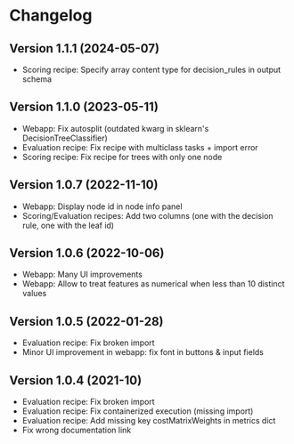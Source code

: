 # Changelog

## Version 1.1.1 (2024-05-07)
* Scoring recipe: Specify array content type for decision_rules in output schema

## Version 1.1.0 (2023-05-11)
* Webapp: Fix autosplit (outdated kwarg in sklearn's DecisionTreeClassifier)
* Evaluation recipe: Fix recipe with multiclass tasks + import error
* Scoring recipe: Fix recipe for trees with only one node

## Version 1.0.7 (2022-11-10)
* Webapp: Display node id in node info panel
* Scoring/Evaluation recipes: Add two columns (one with the decision rule, one with the leaf id)

## Version 1.0.6 (2022-10-06)
* Webapp: Many UI improvements
* Webapp: Allow to treat features as numerical when less than 10 distinct values

## Version 1.0.5 (2022-01-28)
* Evaluation recipe: Fix broken import
* Minor UI improvement in webapp: fix font in buttons & input fields

## Version 1.0.4 (2021-10)
* Evaluation recipe: Fix broken import
* Evaluation recipe: Fix containerized execution (missing import)
* Evaluation recipe: Add missing key costMatrixWeights in metrics dict
* Fix wrong documentation link
